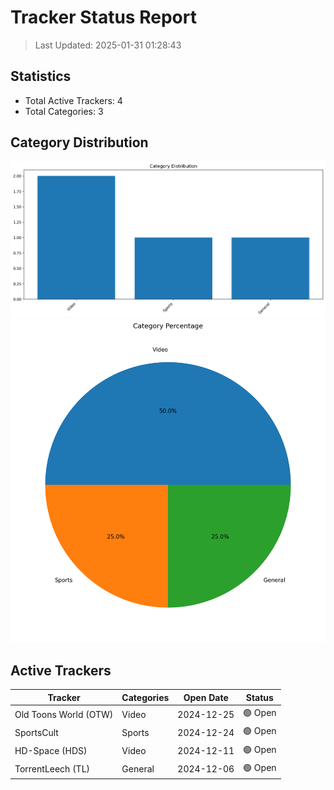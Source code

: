 # Tracker Status Report
> Last Updated: 2025-01-31 01:28:43

## Statistics
- Total Active Trackers: 4
- Total Categories: 3

## Category Distribution
![Distribution](./category_distribution.png)
![Percentage](./category_percentage.png)

## Active Trackers
| Tracker | Categories | Open Date | Status |
|---------|------------|-----------|--------|
| Old Toons World (OTW) | Video | 2024-12-25 | 🟢 Open |
| SportsCult | Sports | 2024-12-24 | 🟢 Open |
| HD-Space (HDS) | Video | 2024-12-11 | 🟢 Open |
| TorrentLeech (TL) | General | 2024-12-06 | 🟢 Open |
